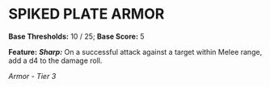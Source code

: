 ﻿---
tags:
  - Item
  - Armor
name: SPIKED PLATE ARMOR
base_thresholds: '10 / 25'
base_score: '5'
feat_name: 'Sharp'
feat_text: 'On a successful attack against a target within Melee range, add a d4 to the damage roll.'
tier: 3
---

# SPIKED PLATE ARMOR

**Base Thresholds:** 10 / 25; **Base Score:** 5

**Feature:** ***Sharp:*** On a successful attack against a target within Melee range, add a d4 to the damage roll.

*Armor - Tier 3*

